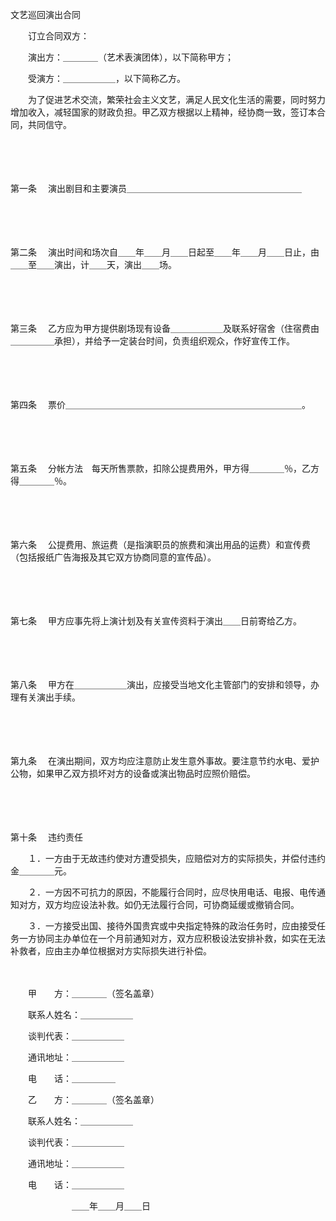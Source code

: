



文艺巡回演出合同



 

　　订立合同双方：

　　演出方：＿＿＿＿（艺术表演团体），以下简称甲方；

　　受演方：＿＿＿＿＿＿，以下简称乙方。

　　为了促进艺术交流，繁荣社会主义文艺，满足人民文化生活的需要，同时努力增加收入，减轻国家的财政负担。甲乙双方根据以上精神，经协商一致，签订本合同，共同信守。

　　

　　

第一条
　演出剧目和主要演员＿＿＿＿＿＿＿＿＿＿＿＿＿＿＿＿＿＿＿＿

　　

　　

第二条
　演出时间和场次自＿＿年＿＿月＿＿日起至＿＿年＿＿月＿＿日止，由＿＿至＿＿演出，计＿＿天，演出＿＿场。

　　

　　

第三条
　乙方应为甲方提供剧场现有设备＿＿＿＿＿＿及联系好宿舍（住宿费由＿＿＿＿＿承担），并给予一定装台时间，负责组织观众，作好宣传工作。

　　

　　

第四条
　票价＿＿＿＿＿＿＿＿＿＿＿＿＿＿＿＿＿＿＿＿＿＿＿＿＿＿＿。

　　

　　

第五条
　分帐方法　每天所售票款，扣除公提费用外，甲方得＿＿＿＿％，乙方得＿＿＿＿％。

　　

　　

第六条
　公提费用、旅运费（是指演职员的旅费和演出用品的运费）和宣传费（包括报纸广告海报及其它双方协商同意的宣传品）。

　　

　　

第七条
　甲方应事先将上演计划及有关宣传资料于演出＿＿日前寄给乙方。

　　

　　

第八条
　甲方在＿＿＿＿＿＿演出，应接受当地文化主管部门的安排和领导，办理有关演出手续。

　　

　　

第九条
　在演出期间，双方均应注意防止发生意外事故。要注意节约水电、爱护公物，如果甲乙双方损坏对方的设备或演出物品时应照价赔偿。

　　

　　

第十条
　违约责任

　　１．一方由于无故违约使对方遭受损失，应赔偿对方的实际损失，并偿付违约金＿＿＿＿元。

　　２．一方因不可抗力的原因，不能履行合同时，应尽快用电话、电报、电传通知对方，双方均应设法补救。如仍无法履行合同，可协商延缓或撤销合同。

　　３．一方接受出国、接待外国贵宾或中央指定特殊的政治任务时，应由接受任务一方协同主办单位在一个月前通知对方，双方应积极设法安排补救，如实在无法补救者，应由主办单位根据对方实际损失进行补偿。

　　

　　甲　　方：＿＿＿＿（签名盖章）

　　联系人姓名：＿＿＿＿＿＿

　　谈判代表：＿＿＿＿＿＿

　　通讯地址：＿＿＿＿＿＿

　　电　　话：＿＿＿＿＿

　　乙　　方：＿＿＿＿（签名盖章）

　　联系人姓名：＿＿＿＿＿＿

　　谈判代表：＿＿＿＿＿＿

　　通讯地址：＿＿＿＿＿＿

　　电　　话：＿＿＿＿＿＿

　　　　　　　＿＿年＿＿月＿＿日